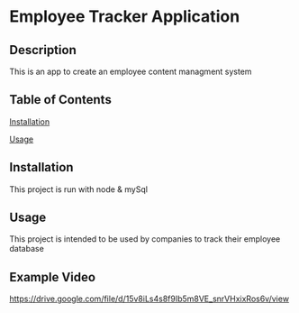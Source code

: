 # Employee Tracker Application

## Description
This is an app to create an employee content managment system

## Table of Contents
[Installation](#installation)

[Usage](#usage)


## Installation
This project is run with node & mySql

## Usage
This project is intended to be used by companies to track their employee database


## Example Video
https://drive.google.com/file/d/15v8iLs4s8f9Ib5m8VE_snrVHxixRos6v/view



